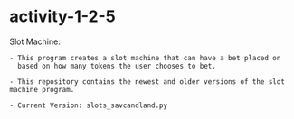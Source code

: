 # activity-1-2-5
Slot Machine:

    - This program creates a slot machine that can have a bet placed on 
      based on how many tokens the user chooses to bet.
    
    - This repository contains the newest and older versions of the slot machine program.
    
    - Current Version: slots_savcandland.py
